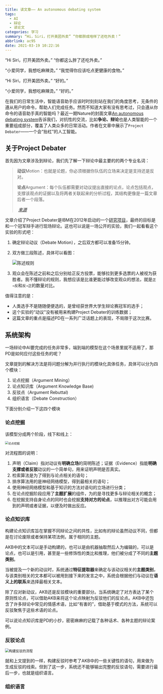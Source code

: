 ```yaml
---
title: 读文章—— An autonomous debating system
tags:
  - AI
  - 辩论
  - 读论文
categories: 学习
summary: “Hi，Siri，打开美团外卖” “你都胖成啥样了还吃外卖！”
abbrlink: ac95
date: 2021-03-19 10:22:16
---
```


“Hi Siri，打开美团外卖。” “你都这么胖了还吃外卖。”

“小爱同学，我想吃麻辣烫。” “我觉得你应该吃点更健康的食物。”

“Hi Siri，打开美团外卖。” “好的。”

“小爱同学，我想吃麻辣烫。” “好的。”

在我们的日常生活中，智能语音助手应该时时刻刻站在我们的角度思考，无条件的遵从用户的命令，帮助人们完成任务。然而不知道大家有没有思考过，只会遵从你命令的语音助手真的智能吗？最近一期Nature的封面文章[An autonomous debating system](https://www.nature.com/articles/s41586-021-03215-w)告诉我们，对抗性的交流，比如**争论、辩论**也是人类智能的一个重要组成部分，覆盖了人类众多的日常活动。作者在文章中展示了`Project Debater`——一个会“抬杠”的人工智能。

## 关于Project Debater

首先因为文章涉及到辩论，我们先了解一下辩论中最主要的的两个专业名词：

> **动议**Motion：也就是论题，你必须根据你队伍的立场来决定是支持还是反对。
>
> **论点**Argument：每个队伍都需要对动议提出直接的论点，论点包括观点，支撑该观点的证据以及将两者关联起来的分析过程，其结构更像是一篇文章后者一个段落。
>
> ​																																		*[来源](https://www.asf.edu.mx/learning/events/asomex-debate-tournament/debating)*

文章介绍了Project Debater是IBM在2012年启动的一个[研究项目](https://www.research.ibm.com/artificial-intelligence/project-debater/)，最终的目标是和一个冠军辩手进行现场辩论。这也可以说是一场公开的实验，我们一起看看这个实验的形式吧：

1. 确定辩论动议（Debate Motion），之后双方都可以准备15分钟。

2. 双方做三段陈述，具体可以看图：

   ![陈述规则](https://my-picbed.oss-cn-hangzhou.aliyuncs.com/img/20210319154748.png)

3. 观众会在陈述之前和之后分别给正反方投票，能够拉到更多选票的人被视为获胜者。我不懂辩论的规则，我想应该是比谁更能过够改变观众的想法，就是`正→反`和`反→正`的数量对比。

值得注意的是：

+ 人类选手不是随随便便选的，是曾经获世界大学生辩论赛冠军的选手；
+ 这个实验的“动议”没有被用来构建Project Debater的训练数据；
+ 这篇文章的重点是描述PD在一系列广泛话题上的表现，不局限于这次比赛。

## 系统架构

一场辩论中AI要完成的任务非常多，端到端的模型在这个场景里就不适用了，那PD是如何应付这些任务的呢？

文章提到的解决方法是将问题分解为并行执行的模块化具体任务，具体可以分为四个模块：

1. 论点挖掘（Argument Mining）
2. 论点知识库（Argument Knowledge Base)
3. 反驳点（Argument Rebuttal)
4. 组织语言（Debate Construction）

下面分别介绍一下这四个模块

### 论点挖掘

该模型分成两个阶段，线下和线上：

<img src="https://my-picbed.oss-cn-hangzhou.aliyuncs.com/img/20210320174335.png" alt="论点挖掘" style="zoom:67%;" />

对流程图的说明：

1. 声明（Claim）指对动议有**明确立场**的简明陈述；证据（Evidence）指能**明确支撑或者反驳**动议的一个简单句，用来证明声明是否真实。
2. 检索算法是为了得到与论点相关的语句；
3. 排序算法用的是神经网络模型，得到最相关的语句；
4. 使用神经网络模型和基于知识的方法对语句的立场进行分类；
5. 在论点挖掘阶段应用了**主题扩展**的组件，为的是寻找更多与辩论相关的概念；
6. 在挖掘支持自身论点的同时也会挖掘**支持对方的论点**，以推理出对方可能会用到的声明或者证据，以便及时做出反应。

### 论点知识库

构建论点知识库旨在掌握不同辩论之间的共性，比如有的辩论虽然动议不同，但都是在讨论废除或者保持某项法例，属于相同的主题。

AKB中的文本可以是手动构建的，也可以是由机器抽取然后人为编辑的，可以是论点，也可以是引用，甚至是一些修饰性的类比和推理，他们被分成了不同的**主题类别**。

当被提及一个新的动议时，系统通过**特征提取器**来确定与该动议相关的**主题类别**，与该类别相关的文本都可以被用到接下来的发言之中，系统会根据他们与动议在**语义上的联系**来选择最相关文本。

除了应对新动议，AKB还是反驳模块的重要部分。当系统确定了对方表达了某个原则性论点，可以借助AKB来将这个论点映射为反驳他们的反论点。AKB中还包含了许多辩论中常见的情感术语，比如“有害的”，借助基于模式的方法，系统可以反驳聚焦于这些术语的论点。

可以说论点知识库是PD的小抄，密密麻麻的记载了各种话术、各种主题的辩论案例。

### 反驳论点

<img src="https://my-picbed.oss-cn-hangzhou.aliyuncs.com/img/20210321141252.png" alt="构建反驳的流程" style="zoom:80%;" />

就和上文提到的一样，构建反驳时参考了AKB中的一些关键性的语句，用来做为生成反驳的线索。但到了这一步，系统还不能够输出完整的反驳语句，需要进行最后一步，也就是组织语言。

### 组织语言

